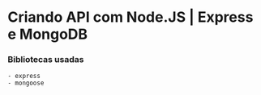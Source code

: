 # Criando API com Node.JS | Express e MongoDB

### Bibliotecas usadas
    - express
    - mongoose



